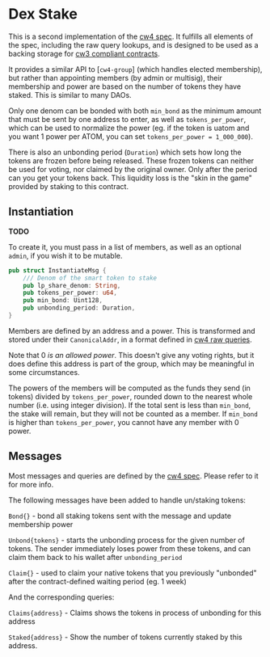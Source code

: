 # Dex Stake

This is a second implementation of the [cw4 spec](../../packages/cw4/README.md).
It fulfills all elements of the spec, including the raw query lookups,
and is designed to be used as a backing storage for
[cw3 compliant contracts](../../packages/cw3/README.md).

It provides a similar API to [`cw4-group`] (which handles elected membership),
but rather than appointing members (by admin or multisig), their
membership and power are based on the number of tokens they have staked.
This is similar to many DAOs.

Only one denom can be bonded with both `min_bond` as the minimum amount
that must be sent by one address to enter, as well as `tokens_per_power`,
which can be used to normalize the power (eg. if the token is uatom
and you want 1 power per ATOM, you can set `tokens_per_power = 1_000_000`).

There is also an unbonding period (`Duration`) which sets how long the
tokens are frozen before being released. These frozen tokens can neither
be used for voting, nor claimed by the original owner. Only after the period
can you get your tokens back. This liquidity loss is the "skin in the game"
provided by staking to this contract.

## Instantiation

**TODO**

To create it, you must pass in a list of members, as well as an optional
`admin`, if you wish it to be mutable.

```rust
pub struct InstantiateMsg {
    /// Denom of the smart token to stake
    pub lp_share_denom: String,
    pub tokens_per_power: u64,
    pub min_bond: Uint128,
    pub unbonding_period: Duration,
}
```

Members are defined by an address and a power. This is transformed
and stored under their `CanonicalAddr`, in a format defined in
[cw4 raw queries](../../packages/cw4/README.md#raw).

Note that 0 *is an allowed power*. This doesn't give any voting rights,
but it does define this address is part of the group, which may be
meaningful in some circumstances.

The powers of the members will be computed as the funds they send
(in tokens) divided by `tokens_per_power`, rounded down to the nearest
whole number (i.e. using integer division). If the total sent is less than
`min_bond`, the stake will remain, but they will not be counted as a
member. If `min_bond` is higher than `tokens_per_power`, you cannot
have any member with 0 power.

## Messages

Most messages and queries are defined by the
[cw4 spec](../../packages/cw4/README.md). Please refer to it for more info.

The following messages have been added to handle un/staking tokens:

`Bond{}` - bond all staking tokens sent with the message and update membership power

`Unbond{tokens}` - starts the unbonding process for the given number
  of tokens. The sender immediately loses power from these tokens,
  and can claim them back to his wallet after `unbonding_period`

`Claim{}` -  used to claim your native tokens that you previously "unbonded"
  after the contract-defined waiting period (eg. 1 week)

And the corresponding queries:

`Claims{address}` - Claims shows the tokens in process of unbonding
    for this address

`Staked{address}` - Show the number of tokens currently staked by this address.
